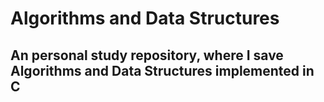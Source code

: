 # Algorithms and Data Structures
## An personal study repository, where I save Algorithms and Data Structures implemented in C
